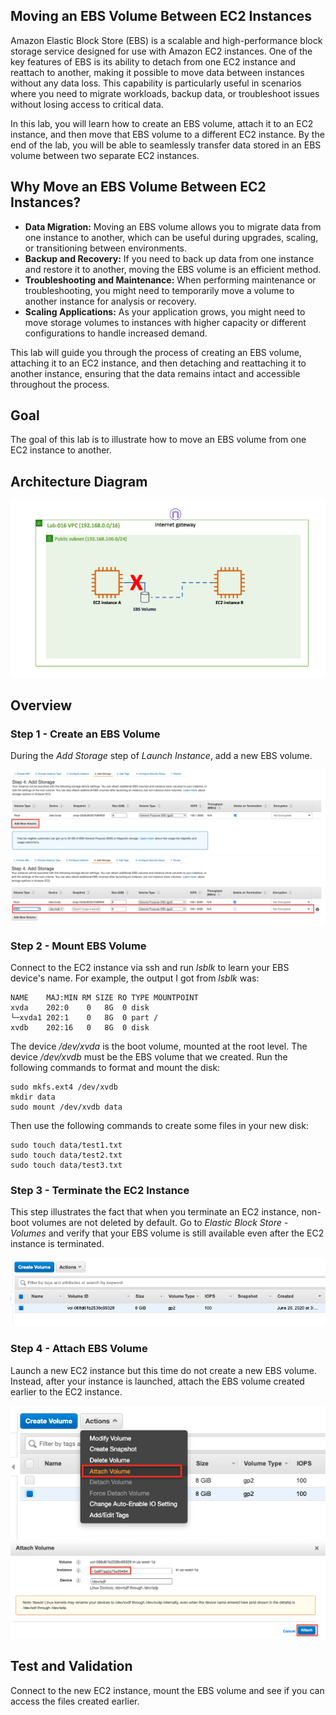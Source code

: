 ## Moving an EBS Volume Between EC2 Instances

Amazon Elastic Block Store (EBS) is a scalable and high-performance block storage service designed for use with Amazon EC2 instances. One of the key features of EBS is its ability to detach from one EC2 instance and reattach to another, making it possible to move data between instances without any data loss. This capability is particularly useful in scenarios where you need to migrate workloads, backup data, or troubleshoot issues without losing access to critical data.

In this lab, you will learn how to create an EBS volume, attach it to an EC2 instance, and then move that EBS volume to a different EC2 instance. By the end of the lab, you will be able to seamlessly transfer data stored in an EBS volume between two separate EC2 instances.

## Why Move an EBS Volume Between EC2 Instances?

-   **Data Migration:**  Moving an EBS volume allows you to migrate data from one instance to another, which can be useful during upgrades, scaling, or transitioning between environments.
-   **Backup and Recovery:**  If you need to back up data from one instance and restore it to another, moving the EBS volume is an efficient method.
-   **Troubleshooting and Maintenance:**  When performing maintenance or troubleshooting, you might need to temporarily move a volume to another instance for analysis or recovery.
-   **Scaling Applications:**  As your application grows, you might need to move storage volumes to instances with higher capacity or different configurations to handle increased demand.

This lab will guide you through the process of creating an EBS volume, attaching it to an EC2 instance, and then detaching and reattaching it to another instance, ensuring that the data remains intact and accessible throughout the process.

## Goal
The goal of this lab is to illustrate how to move an EBS volume from one EC2 instance to another.

## Architecture Diagram
![lab-016-arch-01](images/lab-016-arch-01.png)

## Overview

### Step 1 - Create an EBS Volume

During the *Add Storage* step of *Launch Instance*, add a new EBS volume.

![lab-016-scrn-01](images/lab-016-scrn-01.png)
![lab-016-scrn-02](images/lab-016-scrn-02.png)

### Step 2 - Mount EBS Volume

Connect to the EC2 instance via ssh and run *lsblk* to learn your EBS device's name. For example, the output I got from *lsblk* was:

```
NAME    MAJ:MIN RM SIZE RO TYPE MOUNTPOINT
xvda    202:0    0   8G  0 disk
└─xvda1 202:1    0   8G  0 part /
xvdb    202:16   0   8G  0 disk
```

The device */dev/xvda* is the boot volume, mounted at the root level. The device */dev/xvdb* must be the EBS volume that we created. Run the following commands to format and mount the disk:

```
sudo mkfs.ext4 /dev/xvdb
mkdir data
sudo mount /dev/xvdb data
```

Then use the following commands to create some files in your new disk:

```
sudo touch data/test1.txt
sudo touch data/test2.txt
sudo touch data/test3.txt
```

### Step 3 - Terminate the EC2 Instance

This step illustrates the fact that when you terminate an EC2 instance, non-boot volumes are not deleted by default. Go to *Elastic Block Store - Volumes* and verify that your EBS volume is still available even after the EC2 instance is terminated.

![lab-016-scrn-03](images/lab-016-scrn-03.png)

### Step 4 - Attach EBS Volume

Launch a new EC2 instance but this time do not create a new EBS volume. Instead, after your instance is launched, attach the EBS volume created earlier to the EC2 instance.

![lab-016-scrn-04](images/lab-016-scrn-04.png)
![lab-016-scrn-05](images/lab-016-scrn-05.png)

## Test and Validation

Connect to the new EC2 instance, mount the EBS volume and see if you can access the files created earlier.
